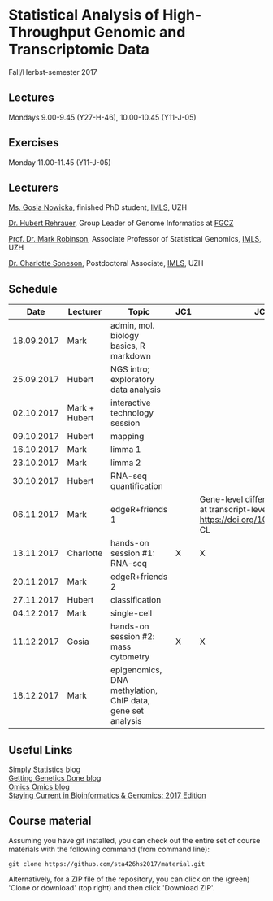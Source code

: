 # Statistical Analysis of High-Throughput Genomic and Transcriptomic Data 
Fall/Herbst-semester 2017

## Lectures
Mondays 9.00-9.45 (Y27-H-46), 10.00-10.45 (Y11-J-05)

## Exercises
Monday 11.00-11.45 (Y11-J-05)

## Lecturers

[Ms. Gosia Nowicka](https://www.researchgate.net/profile/Malgorzata_Nowicka), finished PhD student, [IMLS](http://www.imls.uzh.ch/index.html), UZH  

[Dr. Hubert Rehrauer](http://www.fgcz.ch/the-center/people/rehrauer.html), Group Leader of Genome Informatics at [FGCZ](http://www.fgcz.ch/)  

[Prof. Dr. Mark Robinson](http://www.imls.uzh.ch/research/robinson.html), Associate Professor of Statistical Genomics, [IMLS](http://www.imls.uzh.ch/index.html), UZH  

[Dr. Charlotte Soneson](http://csoneson.github.io/), Postdoctoral Associate, [IMLS](http://www.imls.uzh.ch/index.html), UZH  


## Schedule

| Date  | Lecturer | Topic | JC1 | JC2 
| --- | --- | --- | --- | --- | 
| 18.09.2017  | Mark  | admin, mol. biology basics, R markdown | | |
| 25.09.2017  | Hubert  | NGS intro; exploratory data analysis | | |
| 02.10.2017  | Mark + Hubert  | interactive technology session  | | |
| 09.10.2017  | Hubert  | mapping  | | |
| 16.10.2017  | Mark  | limma 1   | | |
| 23.10.2017  | Mark  | limma 2  | | |
| 30.10.2017  | Hubert  | RNA-seq quantification   |  | |
| 06.11.2017  | Mark  | edgeR+friends 1 | |Gene-level differential analysis at transcript-level resolution https://doi.org/10.1101/190199 CL |
| 13.11.2017  | Charlotte  | hands-on session #1: RNA-seq  | X | X |
| 20.11.2017  | Mark  | edgeR+friends 2 |  | |
| 27.11.2017  | Hubert  | classification  |  |  |
| 04.12.2017  | Mark  | single-cell  |  |  |
| 11.12.2017  | Gosia  | hands-on session #2: mass cytometry  | X | X |
| 18.12.2017  | Mark  | epigenomics, DNA methylation, ChIP data, gene set analysis  |  |  |


## Useful Links
[Simply Statistics blog](http://simplystatistics.org/archive/)  
[Getting Genetics Done blog](http://www.gettinggeneticsdone.com/)  
[Omics Omics blog](http://omicsomics.blogspot.ch/)  
[Staying Current in Bioinformatics & Genomics: 2017 Edition](http://www.gettinggeneticsdone.com/2017/02/staying-current-in-bioinformatics-genomics-2017.html)

## Course material

Assuming you have git installed, you can check out the entire set of course materials with the following command (from command line):
```
git clone https://github.com/sta426hs2017/material.git
```  
Alternatively, for a ZIP file of the repository, you can click on the (green) 'Clone or download' (top right) and then click 'Download ZIP'.
